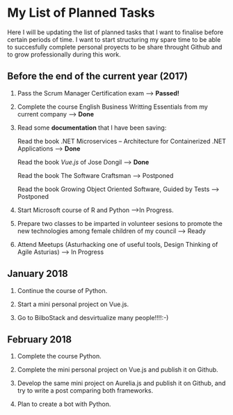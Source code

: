 # My List of Planned Tasks
Here I will be updating the list of planned tasks that I want to finalise before certain periods of time. I want to start structuring my spare time to be able to succesfully complete personal proyects to be share throught Github and to grow professionally during this work. 
## Before the end of the current year (2017)
1. Pass the Scrum Manager Certification exam --> **Passed!**

2. Complete the course English Business Writting Essentials from my current company --> **Done**

3. Read some **documentation** that I have been saving:

   Read the book .NET Microservices – Architecture for Containerized .NET Applications --> **Done**

   Read the book _Vue.js_ of Jose Dongil --> **Done**

   Read the book The Software Craftsman --> Postponed

   Read the book Growing Object Oriented Software, Guided by Tests --> Postponed

4. Start Microsoft course of R and Python  -->In Progress.

5. Prepare two classes to be imparted in volunteer sesions to promote the new technologies among female children of my council  -->  Ready

6. Attend Meetups (Asturhacking one of useful tools, Design Thinking of Agile Asturias) --> In Progress

## January 2018

1. Continue the course of Python.

2. Start a mini personal project on Vue.js.

3. Go to BilboStack and desvirtualize many people!!!!:-)

## February 2018

1. Complete the course Python.

2. Complete the mini personal project on Vue.js and publish it on Github.

3. Develop the same mini project on Aurelia.js and publish it on Github, and try to write a post comparing both frameworks.

4. Plan to create a bot with Python.



